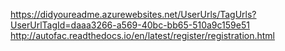 https://didyoureadme.azurewebsites.net/UserUrls/TagUrls?UserUrlTagId=daaa3266-a569-40bc-bb65-510a9c159e51
http://autofac.readthedocs.io/en/latest/register/registration.html